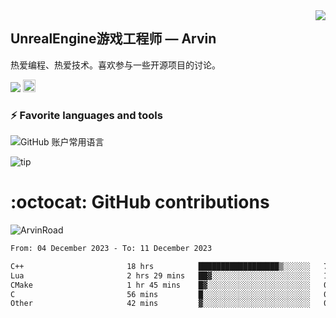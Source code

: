 <img align="right" src="https://count.getloli.com/get/@:ArvinRoad?theme=rule34">

## UnrealEngine游戏工程师 — Arvin

热爱编程、热爱技术。喜欢参与一些开源项目的讨论。

![](https://visitor-badge.glitch.me/badge?page_id=ArvinRoad.ArvinRoad)
[<img alt="github" src="https://img.shields.io/badge/github-ArvinRoad-8da0cb?style=for-the-badge&labelColor=555555&logo=github" height="20">](https://github.com/ArvinRoad)

### ⚡ Favorite languages and tools
![GitHub 账户常用语言](https://github-stats.ubrong.com/api/top-langs/?username=ArvinRoad&layout=compact&theme=tokyonight)

![tip](https://badgen.net/badge/C++/UE/orange?icon=bitcoin-lightning)

# :octocat: GitHub contributions

<img src="https://github-readme-stats.vercel.app/api?username=ArvinRoad&show_icons=true&count_private=true&theme=algolia" alt="ArvinRoad" />

<!--START_SECTION:waka-->

```txt
From: 04 December 2023 - To: 11 December 2023

C++                       18 hrs          ██████████████████▒░░░░░░   73.50 %
Lua                       2 hrs 29 mins   ██▓░░░░░░░░░░░░░░░░░░░░░░   10.18 %
CMake                     1 hr 45 mins    █▓░░░░░░░░░░░░░░░░░░░░░░░   07.19 %
C                         56 mins         █░░░░░░░░░░░░░░░░░░░░░░░░   03.81 %
Other                     42 mins         ▓░░░░░░░░░░░░░░░░░░░░░░░░   02.88 %
```

<!--END_SECTION:waka-->
